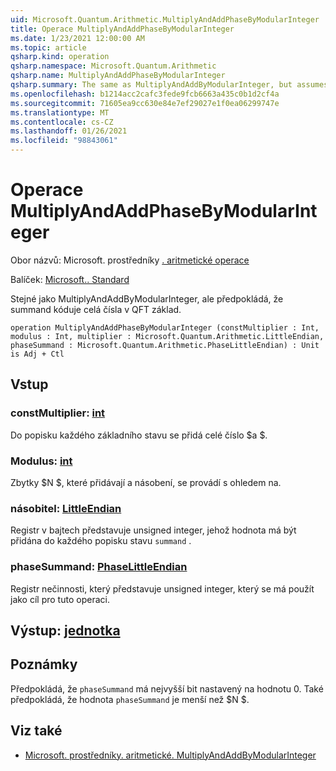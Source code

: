 ```yaml
---
uid: Microsoft.Quantum.Arithmetic.MultiplyAndAddPhaseByModularInteger
title: Operace MultiplyAndAddPhaseByModularInteger
ms.date: 1/23/2021 12:00:00 AM
ms.topic: article
qsharp.kind: operation
qsharp.namespace: Microsoft.Quantum.Arithmetic
qsharp.name: MultiplyAndAddPhaseByModularInteger
qsharp.summary: The same as MultiplyAndAddByModularInteger, but assumes that the summand encodes integers in QFT basis.
ms.openlocfilehash: b1214acc2cafc3fede9fcb6663a435c0b1d2cf4a
ms.sourcegitcommit: 71605ea9cc630e84e7ef29027e1f0ea06299747e
ms.translationtype: MT
ms.contentlocale: cs-CZ
ms.lasthandoff: 01/26/2021
ms.locfileid: "98843061"
---
```

# <a name="multiplyandaddphasebymodularinteger-operation"></a>Operace MultiplyAndAddPhaseByModularInteger

Obor názvů: Microsoft. prostředníky [. aritmetické operace](xref:Microsoft.Quantum.Arithmetic)

Balíček: [Microsoft.. Standard](https://nuget.org/packages/Microsoft.Quantum.Standard)


Stejné jako MultiplyAndAddByModularInteger, ale předpokládá, že summand kóduje celá čísla v QFT základ.

```qsharp
operation MultiplyAndAddPhaseByModularInteger (constMultiplier : Int, modulus : Int, multiplier : Microsoft.Quantum.Arithmetic.LittleEndian, phaseSummand : Microsoft.Quantum.Arithmetic.PhaseLittleEndian) : Unit is Adj + Ctl
```


## <a name="input"></a>Vstup

### <a name="constmultiplier--int"></a>constMultiplier: [int](xref:microsoft.quantum.lang-ref.int)

Do popisku každého základního stavu se přidá celé číslo $a $.


### <a name="modulus--int"></a>Modulus: [int](xref:microsoft.quantum.lang-ref.int)

Zbytky $N $, které přidávají a násobení, se provádí s ohledem na.


### <a name="multiplier--littleendian"></a>násobitel: [LittleEndian](xref:Microsoft.Quantum.Arithmetic.LittleEndian)

Registr v bajtech představuje unsigned integer, jehož hodnota má být přidána do každého popisku stavu `summand` .


### <a name="phasesummand--phaselittleendian"></a>phaseSummand: [PhaseLittleEndian](xref:Microsoft.Quantum.Arithmetic.PhaseLittleEndian)

Registr nečinnosti, který představuje unsigned integer, který se má použít jako cíl pro tuto operaci.



## <a name="output--unit"></a>Výstup: [jednotka](xref:microsoft.quantum.lang-ref.unit)



## <a name="remarks"></a>Poznámky

Předpokládá, že `phaseSummand` má nejvyšší bit nastavený na hodnotu 0.
Také předpokládá, že hodnota `phaseSummand` je menší než $N $.

## <a name="see-also"></a>Viz také

- [Microsoft. prostředníky. aritmetické. MultiplyAndAddByModularInteger](xref:Microsoft.Quantum.Arithmetic.MultiplyAndAddByModularInteger)
